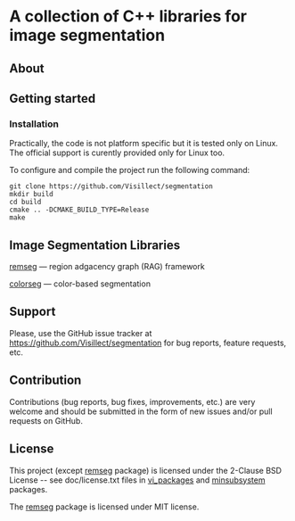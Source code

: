 # A collection of C++ libraries for image segmentation

## About

## Getting started

### Installation

Practically, the code is not platform specific but it is tested only on Linux.
The official support is curently provided only for Linux too. 

To configure and compile the project run the following command:

    git clone https://github.com/Visillect/segmentation
    mkdir build
    cd build
    cmake .. -DCMAKE_BUILD_TYPE=Release
    make 

## Image Segmentation Libraries 

[remseg](https://github.com/Visillect/segmentation/tree/master/vi_packages/remseg) — region adgacency graph (RAG) framework 

[colorseg](https://github.com/Visillect/segmentation/tree/master/vi_packages/colorseg) — color-based segmentation

## Support

Please, use the GitHub issue tracker at https://github.com/Visillect/segmentation for bug reports, feature requests, etc.

## Contribution

Contributions (bug reports, bug fixes, improvements, etc.) are very welcome and should be submitted in the form of new issues and/or pull requests on GitHub.

## License

This project (except [remseg](https://github.com/Visillect/segmentation/tree/master/vi_packages/remseg) package) is licensed under the 2-Clause BSD License -- see doc/license.txt files in [vi_packages](https://github.com/Visillect/segmentation/tree/master/vi_packages) and [minsubsystem](https://github.com/Visillect/segmentation/tree/master/minsubsystem) packages.

The [remseg](https://github.com/Visillect/segmentation/tree/master/vi_packages/remseg) package is licensed under MIT license.
